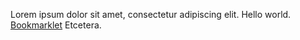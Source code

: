 Lorem ipsum dolor sit amet, consectetur adipiscing elit.
Hello world. <a href="javascript:%28function%28%29%7Bfunction%20a%28e%2Ca%29%7Bfor%28var%20b%3Ddocument.evaluate%28%22//%22%2Be%2B%22%5B%22%2Ba%2B%22%5D%22%2Cdocument%2Cnull%2CXPathResult.UNORDERED_NODE_SNAPSHOT_TYPE%2Cnull%29%2Cc%3D0%3Bc%3Cb.snapshotLength%3Bc%2B%2B%29%7Bvar%20d%3Db.snapshotItem%28c%29%3Bd%26%26d.click%28%29%7Dreturn%20b.snapshotLength%7Dvar%20d%3Dfunction%28a%2Cf%2Cb%29%7Bvar%20c%3Ddocument.body.clientHeight%3Bif%28document.body.clientHeight%3D%3Df%29%7Bif%28b%2B%2B%2C5%3D%3Db%29%7Ba%28%29%3Breturn%7D%7Delse%20window.scrollTo%280%2Cc%29%3Bwindow.setTimeout%28function%28%29%7Bd%28a%2Cc%2Cb%29%7D%2C1E3%29%7D%3Bd%28function%28%29%7Ba%28%22a%22%2C%22contains%28%40class%2C%20%27uiPopoverButton%27%29%22%29%3Bwindow.setTimeout%28function%28%29%7Bvar%20e%2C%0Ad%3Da%28%22a%22%2C%22contains%28%40ajaxify%2C%20%27action%3Dremove_content%27%29%20or%20contains%28%40ajaxify%2C%20%27action%3Dunlike%27%29%20or%20contains%28%40ajaxify%2C%20%27action%3Dunvote%27%29%22%29%2Cb%3Da%28%22a%22%2C%22contains%28%40ajaxify%2C%20%27action%3Dhide%27%29%22%29%2Cc%3Da%28%22a%22%2C%22contains%28%40ajaxify%2C%20%27/ajax/report.php%3Fcontent_type%3D2%27%29%22%29%3Be%3D%5Bd%2Cb%2Cc%5D%3Bwindow.setTimeout%28function%28%29%7Ba%28%22input%22%2C%22%40type%3D%27checkbox%27%20and%20%40name%3D%27untag%27%22%29%3Ba%28%22input%22%2C%22%40type%3D%27submit%27%20and%20%40value%3D%27Continue%27%22%29%3Ba%28%22input%22%2C%22%40type%3D%27button%27%20and%20%40name%3D%27ok%27%20and%20%28%40value%3D%27Unlike%27%20or%20%40value%3D%27Delete%27%20or%20%40value%3D%27Unvote%27%29%22%29%3Bwindow.setTimeout%28function%28%29%7Ba%28%22a%22%2C%0A%22contains%28%40class%2C%20%27layerCancel%27%29%20and%20%40role%3D%27button%27%20and%20contains%28span/text%28%29%2C%20%27Okay%27%29%22%29%3Bwindow.setTimeout%28function%28%29%7Balert%28%22Done%2C%20deleted%20%22%2Be%5B0%5D%2B%22%20items%2C%20hid%20%22%2Be%5B1%5D%2B%22%20items%2C%20and%20untagged%20%22%2Be%5B2%5D%2B%22%20items%22%29%7D%2C5E3%29%7D%2C5E3%29%7D%2C5E3%29%7D%2C5E3%29%7D%2C0%2C0%29%7D%29%28%29%3B%0A">Bookmarklet</a> Etcetera.
